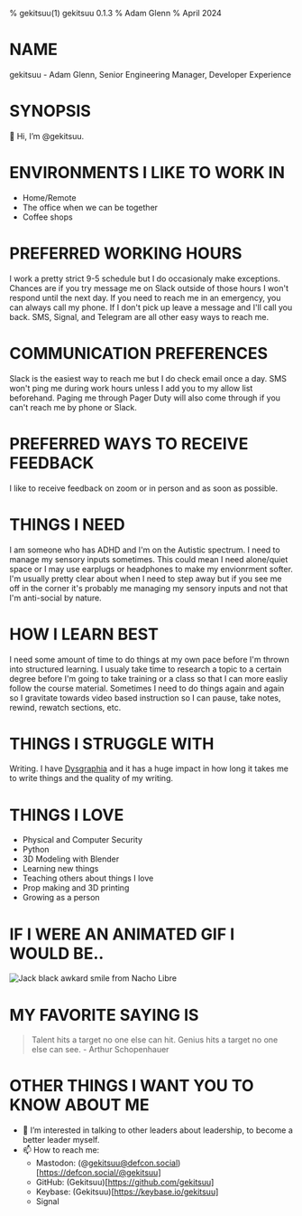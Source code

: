 % gekitsuu(1) gekitsuu 0.1.3
% Adam Glenn
% April 2024

# NAME
gekitsuu - Adam Glenn, Senior Engineering Manager, Developer Experience

# SYNOPSIS

👋 Hi, I’m @gekitsuu. 

# ENVIRONMENTS I LIKE TO WORK IN

- Home/Remote
- The office when we can be together
- Coffee shops

# PREFERRED WORKING HOURS

I work a pretty strict 9-5 schedule but I do occasionaly make exceptions. Chances are if you try message me on Slack outside of those hours I won't respond until the next day. If you need to reach me in an emergency, you can always call my phone. If I don't pick up leave a message and I'll call you back. SMS, Signal, and Telegram are all other easy ways to reach me.

# COMMUNICATION PREFERENCES

Slack is the easiest way to reach me but I do check email once a day. SMS won't ping me during work hours unless I add you to my allow list beforehand. Paging me through Pager Duty will also come through if you can't reach me by phone or Slack.

# PREFERRED WAYS TO RECEIVE FEEDBACK

I like to receive feedback on zoom or in person and as soon as possible.

# THINGS I NEED

I am someone who has ADHD and I'm on the Autistic spectrum. I need to manage my sensory inputs sometimes. This could mean I need alone/quiet space or I may use earplugs or headphones to make my envionrment softer. I'm usually pretty clear about when I need to step away but if you see me off in the corner it's probably me managing my sensory inputs and not that I'm anti-social by nature. 

# HOW I LEARN BEST

I need some amount of time to do things at my own pace before I'm thrown into structured learning. I usualy take time to research a topic to a certain degree before I'm going to take training or a class so that I can more easliy follow the course material. Sometimes I need to do things again and again so I gravitate towards video based instruction so I can pause, take notes, rewind, rewatch sections, etc.

# THINGS I STRUGGLE WITH

Writing. I have [Dysgraphia](https://en.wikipedia.org/wiki/Dysgraphia) and it has a huge impact in how long it takes me to write things and the quality of my writing.

# THINGS I LOVE

- Physical and Computer Security
- Python
- 3D Modeling with Blender
- Learning new things
- Teaching others about things I love
- Prop making and 3D printing
- Growing as a person

# IF I WERE AN ANIMATED GIF I WOULD BE..

![Jack black awkard smile from Nacho Libre](https://media3.giphy.com/media/blEl99OgPQnNS/giphy.gif?cid=ecf05e47l8mofdhdea5lqpsaf17j9ura5oqlnqn198hlf7q4&ep=v1_gifs_search&rid=giphy.gif&ct=g)

# MY FAVORITE SAYING IS

> Talent hits a target no one else can hit. Genius hits a target no one else can see. - Arthur Schopenhauer

# OTHER THINGS I WANT YOU TO KNOW ABOUT ME

- 💞️ I’m interested in talking to other leaders about leadership, to become a better leader myself.
- 📫 How to reach me:
    - Mastodon: (@gekitsuu@defcon.social)[https://defcon.social/@gekitsuu]
    - GitHub: (Gekitsuu)[https://github.com/gekitsuu]
    - Keybase: (Gekitsuu)[https://keybase.io/gekitsuu]
    - Signal

